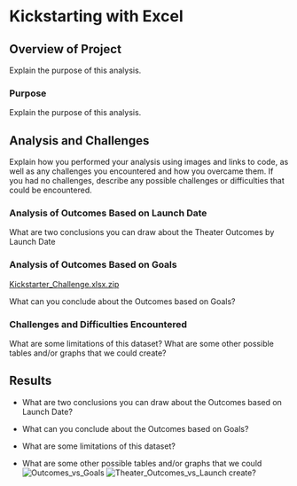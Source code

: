 # Kickstarting with Excel

## Overview of Project

Explain the purpose of this analysis.

### Purpose

Explain the purpose of this analysis.

## Analysis and Challenges

Explain how you performed your analysis using images and links to code, as well as any challenges you encountered and how you overcame them. If you had no challenges, describe any possible challenges or difficulties that could be encountered.

### Analysis of Outcomes Based on Launch Date

What are two conclusions you can draw about the Theater Outcomes by Launch Date

### Analysis of Outcomes Based on Goals
[Kickstarter_Challenge.xlsx.zip](https://github.com/N-Khalid/Kickstarting-with-Excel/files/8919998/Kickstarter_Challenge.xlsx.zip)

What can you conclude about the Outcomes based on Goals?

### Challenges and Difficulties Encountered

What are some limitations of this dataset?
What are some other possible tables and/or graphs that we could create?

## Results

- What are two conclusions you can draw about the Outcomes based on Launch Date?

- What can you conclude about the Outcomes based on Goals?

- What are some limitations of this dataset?

- What are some other possible tables and/or graphs that we could![Outcomes_vs_Goals](https://user-images.githubusercontent.com/103234661/174099712-a28e8d7f-68ad-4f47-9e1c-542b8da2c032.png)
![Theater_Outcomes_vs_Launch](https://user-images.githubusercontent.com/103234661/174099718-34abf76d-7897-47a5-b4a6-60dee85211a0.png)
 create?
